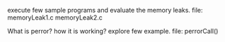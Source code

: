 execute few sample programs and evaluate the memory leaks.
file: memoryLeak1.c
      memoryLeak2.c
      
 What is perror? how it is working? explore few example.
 file: perrorCall()
      
